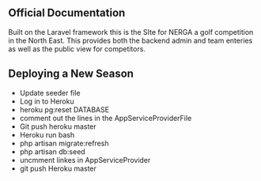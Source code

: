 ## Official Documentation

Built on the Laravel framework this is the SIte for NERGA a golf competition in the North East. This provides both the backend admin and team enteries as well as the public view for competitors. 

## Deploying a New Season
  - Update seeder file
  - Log in to Heroku 
  - heroku pg:reset DATABASE
  - comment out the lines in the AppServiceProviderFile
  - Git push heroku master
  - Heroku run bash
  - php artisan migrate:refresh
  - php artisan db:seed
  - uncmment linkes in AppServiceProvider
  - git push Heroku master
  
